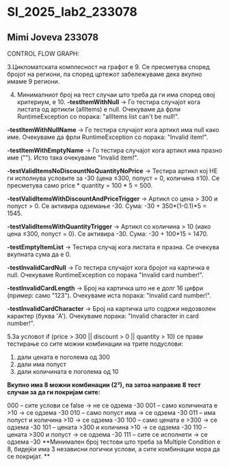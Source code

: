# SI_2025_lab2_233078
## Mimi Joveva 233078

CONTROL FLOW GRAPH:

3.Цикломатската комплесност на графот е 9. Се пресметува според бројот на региони, па според цртежот забележуваме дека вкупно имаме 9 региони.

4. Минималниот број на тест случаи што треба да ги има според овој критериум, е 10.
**-testItemWithNull**
→ Го тестира случајот кога листата од артикли (allItems) е null.
Очекуваме да фрли RuntimeException со порака: "allItems list can't be null!".

**-testItemWithNullName**
→ Го тестира случајот кога артикл има null како име.
Очекуваме да фрли RuntimeException со порака: "Invalid item!".

**-testItemWithEmptyName**
→ Го тестира случајот кога артикл има празно име ("").
Исто така очекуваме "Invalid item!".

**-testValidItemsNoDiscountNoQuantityNoPrice**
→ Тестира артикл кој НЕ ги исполнува условите за -30 (цена ≤300, попуст = 0, количина ≤10).
Се пресметува само price * quantity = 100 * 5 = 500.

**-testValidItemsWithDiscountAndPriceTrigger**
→ Артикл со цена > 300 и попуст > 0.
Се активира одземање -30.
Сума: -30 + 350*(1-0.1)*5 = 1545.

**-testValidItemsWithQuantityTrigger**
→ Артикл со количина > 10 (иако цена ≤300, попуст = 0).
Се активира -30.
Сума: -30 + 100*15 = 1470.

**-testEmptyItemList**
→ Тестира случај кога листата е празна.
Се очекува вкупната сума да е 0.

**-testInvalidCardNull**
→ Го тестира случајот кога бројот на картичка е null.
Очекуваме RuntimeException со порака "Invalid card number!".

**-testInvalidCardLength**
→ Број на картичка што не е долг 16 цифри (пример: само "123").
Очекуваме иста порака: "Invalid card number!".

**-testInvalidCardCharacter**
→ Број на картичка што содржи недозволен карактер (буква 'A').
Очекуваме порака: "Invalid character in card number!".


5.За условот if (price > 300 || discount > 0 || quantity > 10) се прави тестирање со сите можни комбинации на трите подуслови:

1. дали цената е поголема од 300
2. дали има попуст
3. дали количината е поголема од 10
   

**Вкупно има 8 можни комбинации (2³), па затоа направив 8 тест случаи за да ги покријам сите:**

000 – сите услови се false → не се одзема -30
001 – само количината е >10 → се одзема -30
010 – само попуст има → се одзема -30
011 – има попуст и количина >10 → се одзема -30
100 – само цената е >300 → се одзема -30
101 – цената >300 и количина >10 → се одзема -30
110 – цената >300 и попуст → се одзема -30
111 – сите се исполнети → се одзема -30
**Минимален број тестови што треба за Multiple Condition е 8, бидејќи има 3 независни логички услови, а сите комбинации мора да се покријат.
**
